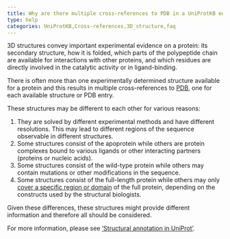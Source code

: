 ```yaml
---
title: Why are there multiple cross-references to PDB in a UniProtKB entry?
type: help
categories: UniProtKB,Cross-references,3D_structure,faq
---
```


3D structures convey important experimental evidence on a protein: its secondary structure, how it is folded, which parts of the polypeptide chain are available for interactions with other proteins, and which residues are directly involved in the catalytic activity or in ligand-binding. 

There is often more than one experimentally determined structure available for a protein and this results in multiple cross-references to [PDB](https://www.ebi.ac.uk/pdbe), one for each available structure or PDB entry. 

These structures may be different to each other for various reasons:
1) They are solved by different experimental methods and have different resolutions. This may lead to different regions of the sequence observable in different structures.
2) Some structures consist of the apoprotein while others are protein complexes bound to various ligands or other interacting partners (proteins or nucleic acids).
3) Some structures consist of the wild-type protein while others may contain mutations or other modifications in the sequence.
4) Some structures consist of the full-length protein while others may only [cover a specific region or domain](https://www.uniprot.org/help/structure_subseq) of the full protein, depending on the constructs used by the structural biologists.

Given these differences, these structures might provide different information and therefore all should be considered.

For more information, please see [‘Structural annotation in UniProt’](https://www.uniprot.org/help/structure_section).
